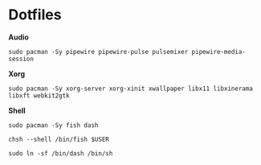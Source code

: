# Dotfiles

**Audio**
```
sudo pacman -Sy pipewire pipewire-pulse pulsemixer pipewire-media-session
```


**Xorg**
```
sudo pacman -Sy xorg-server xorg-xinit xwallpaper libx11 libxinerama libxft webkit2gtk
```


**Shell**

```
sudo pacman -Sy fish dash
```
```
chsh --shell /bin/fish $USER
```
```
sudo ln -sf /bin/dash /bin/sh
```
